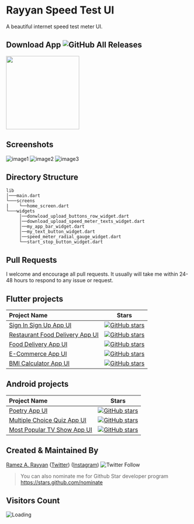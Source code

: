# Rayyan Speed Test UI

A beautiful internet speed test meter UI.

## Download App ![GitHub All Releases](https://img.shields.io/github/downloads/RamezRyyan64/Rayyan-Speed-Test-UI/total?color=green)

<a href="https://github.com/RamezRyyan64/Rayyan-Speed-Test-UI/releases/download/v1.0.0/app-release.apk"><img src="https://playerzon.com/asset/download.png" width="200"></img></a>

## Screenshots

![image1](https://user-images.githubusercontent.com/107287484/190613318-22f3ec56-5762-4c3b-9e51-fb329cbc97db.png)
![image2](https://user-images.githubusercontent.com/107287484/190613329-4f8e262b-dc2f-42a2-a63b-51e6fe873e31.png)
![image3](https://user-images.githubusercontent.com/107287484/190613334-aa18b6c1-dc13-47b6-aaa8-882f2c851f32.png)

## Directory Structure
```
lib
│───main.dart    
└───screens
|    └──home_screen.dart
└───widgets
     │──donwload_upload_buttons_row_widget.dart
     │──download_upload_speed_meter_texts_widget.dart
     │──my_app_bar_widget.dart
     │──my_text_button_widget.dart
     │──speed_meter_radial_gauge_widget.dart
     └──start_stop_button_widget.dart
```

## Pull Requests

I welcome and encourage all pull requests. It usually will take me within 24-48 hours to respond to any issue or request.

## Flutter projects

 Project Name        |Stars        
:-------------------------|-------------------------
|[Sign In Sign Up App UI](https://github.com/RamezRayyan64/Sign-In-Sign-Up-App-UI)| [![GitHub stars](https://img.shields.io/github/stars/RamezRayyan64/Sign-In-Sign-Up-App-UI?style=social)](https://github.com/login?return_to=%RamezRayyan64%Sign-In-Sign-Up-App-UI)
|[Restaurant Food Delivery App UI](https://github.com/RamezRayyan64/Restaurant-Food-Delivery-App-UI) |[![GitHub stars](https://img.shields.io/github/stars/RamezRayyan64/Restaurant-Food-Delivery-App-UI?style=social)](https://github.com/login?return_to=%RamezRayyan64%Restaurant-Food-Delivery-App-UI)
|[Food Delivery App UI](https://github.com/RamezRayyan64/Food-Delivery-App-UI) |[![GitHub stars](https://img.shields.io/github/stars/RamezRayyan64/Food-Delivery-App-UI?style=social)](https://github.com/login?return_to=%RamezRayyan64%Food-Delivery-App-UI)
|[E-Commerce App UI](https://github.com/RamezRayyan64/E-Commerce-App-UI) |[![GitHub stars](https://img.shields.io/github/stars/RamezRayyan64/E-Commerce-App-UI?style=social)](https://github.com/login?return_to=%RamezRayyan64%E-Commerce-App-UI)
|[BMI Calculator App UI ](https://github.com/RamezRayyan64/BMI-Calculator-App-UI) |[![GitHub stars](https://img.shields.io/github/stars/RamezRayyan64/BMI-Calculator-App-UI?style=social)](https://github.com/login?return_to=%RamezRayyan64%BMI-Calculator-App-UI)

## Android projects

 Project Name        |Stars        
:-------------------------|-------------------------
|[Poetry App UI](https://github.com/RamezRayyan64/Poetry-App-UI)| [![GitHub stars](https://img.shields.io/github/stars/RamezRayyan64/Poetry-App-UI?style=social)](https://github.com/login?return_to=%RamezRayyan64%Poetry-App-UI)
|[Multiple Choice Quiz App UI](https://github.com/RamezRayyan64/Multiple-Choice-Quiz-App-UI) |[![GitHub stars](https://img.shields.io/github/stars/RamezRayyan64/Multiple-Choice-Quiz-App-UI?style=social)](https://github.com/login?return_to=%RamezRayyan64%Multiple-Choice-Quiz-App-UI)
|[Most Popular TV Show App UI](https://github.com/RamezRayyan64/Most-Popular-TV-Show-App-UI) |[![GitHub stars](https://img.shields.io/github/stars/RamezRayyan64/Most-Popular-TV-Show-App-UI?style=social)](https://github.com/login?return_to=%RamezRayyan64%Most-Popular-TV-Show-App-UI)

## Created & Maintained By

[Ramez A. Rayyan](https://github.com/RamezRayyan64) ([Twitter](https://www.twitter.com/Ramez_Rayyan64)) ([Instagram](https://www.instagram.com/ramez_rayyan64))
![Twitter Follow](https://img.shields.io/twitter/follow/ramez_rayyan64?style=social) 

> You can also nominate me for Github Star developer program
> https://stars.github.com/nominate

## Visitors Count

<img align="left" src = "https://profile-counter.glitch.me/rayyan_speed_test_ui/count.svg" alt ="Loading">
